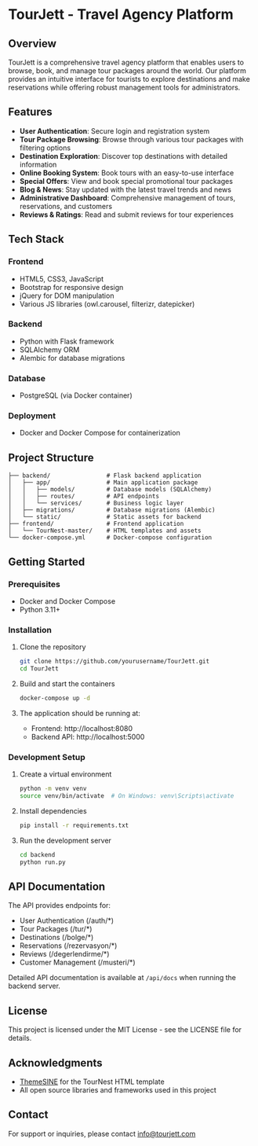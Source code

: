 # TourJett - Travel Agency Platform


## Overview

TourJett is a comprehensive travel agency platform that enables users to browse, book, and manage tour packages around the world. Our platform provides an intuitive interface for tourists to explore destinations and make reservations while offering robust management tools for administrators.

## Features

- **User Authentication**: Secure login and registration system
- **Tour Package Browsing**: Browse through various tour packages with filtering options
- **Destination Exploration**: Discover top destinations with detailed information
- **Online Booking System**: Book tours with an easy-to-use interface
- **Special Offers**: View and book special promotional tour packages
- **Blog & News**: Stay updated with the latest travel trends and news
- **Administrative Dashboard**: Comprehensive management of tours, reservations, and customers
- **Reviews & Ratings**: Read and submit reviews for tour experiences

## Tech Stack

### Frontend
- HTML5, CSS3, JavaScript
- Bootstrap for responsive design
- jQuery for DOM manipulation
- Various JS libraries (owl.carousel, filterizr, datepicker)

### Backend
- Python with Flask framework
- SQLAlchemy ORM
- Alembic for database migrations

### Database
- PostgreSQL (via Docker container)

### Deployment
- Docker and Docker Compose for containerization

## Project Structure

```
├── backend/                # Flask backend application
│   ├── app/                # Main application package
│   │   ├── models/         # Database models (SQLAlchemy)
│   │   ├── routes/         # API endpoints
│   │   └── services/       # Business logic layer
│   ├── migrations/         # Database migrations (Alembic)
│   └── static/             # Static assets for backend
├── frontend/               # Frontend application
│   └── TourNest-master/    # HTML templates and assets
└── docker-compose.yml      # Docker-compose configuration
```

## Getting Started

### Prerequisites
- Docker and Docker Compose
- Python 3.11+

### Installation

1. Clone the repository
   ```bash
   git clone https://github.com/yourusername/TourJett.git
   cd TourJett
   ```

2. Build and start the containers
   ```bash
   docker-compose up -d
   ```

3. The application should be running at:
   - Frontend: http://localhost:8080
   - Backend API: http://localhost:5000

### Development Setup

1. Create a virtual environment
   ```bash
   python -m venv venv
   source venv/bin/activate  # On Windows: venv\Scripts\activate
   ```

2. Install dependencies
   ```bash
   pip install -r requirements.txt
   ```

3. Run the development server
   ```bash
   cd backend
   python run.py
   ```

## API Documentation

The API provides endpoints for:
- User Authentication (/auth/*)
- Tour Packages (/tur/*)
- Destinations (/bolge/*)
- Reservations (/rezervasyon/*)
- Reviews (/degerlendirme/*)
- Customer Management (/musteri/*)

Detailed API documentation is available at `/api/docs` when running the backend server.

## License

This project is licensed under the MIT License - see the LICENSE file for details.

## Acknowledgments

- [ThemeSINE](https://www.themesine.com) for the TourNest HTML template
- All open source libraries and frameworks used in this project

## Contact

For support or inquiries, please contact info@tourjett.com
